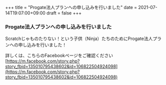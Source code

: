 +++
title = "Progate法人プランへの申し込みを行いました"
date = 2021-07-14T19:07:00+09:00
draft = false
+++

### Progate法人プランへの申し込みを行いました

Scratchじゃものたりない！という子供（Ninja）たちのためにProgate法人プランへの申し込みを行いました！

詳しくは、こちらのFacebookページをご確認ください[https://m.facebook.com/story.php?story_fbid=135010795438602&id=106822504924098](https://m.facebook.com/story.php?story_fbid=135010795438602&id=106822504924098)


